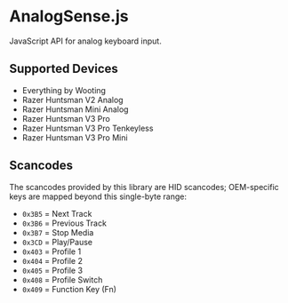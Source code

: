 # AnalogSense.js

JavaScript API for analog keyboard input.

## Supported Devices

- Everything by Wooting
- Razer Huntsman V2 Analog
- Razer Huntsman Mini Analog
- Razer Huntsman V3 Pro
- Razer Huntsman V3 Pro Tenkeyless
- Razer Huntsman V3 Pro Mini

## Scancodes

The scancodes provided by this library are HID scancodes; OEM-specific keys are mapped beyond this single-byte range:
- `0x3B5` = Next Track
- `0x3B6` = Previous Track 
- `0x3B7` = Stop Media
- `0x3CD` = Play/Pause
- `0x403` = Profile 1
- `0x404` = Profile 2
- `0x405` = Profile 3
- `0x408` = Profile Switch
- `0x409` = Function Key (Fn)
